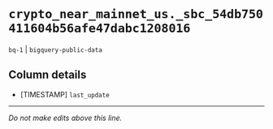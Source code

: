 # `crypto_near_mainnet_us._sbc_54db750411604b56afe47dabc1208016`
`bq-1` | `bigquery-public-data`

## Column details
* [TIMESTAMP] `last_update`

-------------------------------------------------------------------------------
*Do not make edits above this line.*
